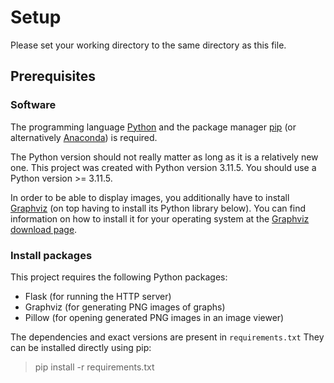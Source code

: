 # Setup
Please set your working directory to the same directory as this file.

## Prerequisites
### Software
The programming language [Python](https://www.python.org/downloads/) and the package manager [pip](https://pip.pypa.io/en/stable/installation/) (or alternatively [Anaconda](https://www.anaconda.com/download)) is required.

The Python version should not really matter as long as it is a relatively new one. This project was created with Python version 3.11.5. You should use a Python version >= 3.11.5.

In order to be able to display images, you additionally have to install [Graphviz](https://graphviz.org/) (on top having to install its Python library below).
You can find information on how to install it for your operating system at the [Graphviz download page](https://graphviz.org/download/).

### Install packages
This project requires the following Python packages:
- Flask (for running the HTTP server)
- Graphviz (for generating PNG images of graphs)
- Pillow (for opening generated PNG images in an image viewer)

The dependencies and exact versions are present in `requirements.txt`
They can be installed directly using pip:
> pip install -r requirements.txt